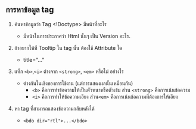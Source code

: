 ## การหาข้อมูล tag
1. ค้นหาข้อมูลว่า Tag <!Doctype> มีหน้าที่อะไร

    - <!Doctype> มีหน้าในการประกาศว่า Html นั้นๆ เป็น Version อะไร.
  
2. ถ้าอยากให้ที Tooltip ใน tag นั้น ต้องใช้ Attribute ใด

    - title="..."
  
3. แท็ก `<b>`,`<i>` ต่างจาก `<strong>`, `<em>` หรือไม่ อย่างไร
    - ต่างกันในเชิงของการใช้งาน (แต่การแสดงผลนั้นเหมือนกัน)
        - `<b>` คือการทำข้อความให้เป็นตัวหนาหรือตัวเข้ม ส่วน `<strong>` คือการเน้นข้อความ 
        - `<i>` คือการทำให้ข้อความเอียง ส่วน`<em>` คือการเน้นข้อความที่ต้องการให้เอียง
        
4. หา tag ที่สามารถแสดงข้อความกลับหลังได้ 
    - `<bdo dir="rtl">...</bdo>`

